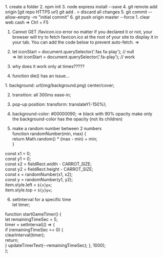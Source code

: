 <start>
1. create a folder
2. npm init
3. node express install --save
4. git remote add origin [git repo HTTPS url]
   git add . > discard all changes
5. git commit --allow-empty -m "initial commit"
6. git push origin master --force

<issue>
1. clear web cash  
   => Ctrl + F5

1. Cannot GET /favicon.ico error
   no matter if you declared it or not, your browser will try to fetch favicon.ico at the root of your site to display it in your tab. You can add the code below to prevent auto-fetch.
   => <link rel="shortcut icon" href="#">

2. let iconStart = document.querySelector('.fas fa-play'); // null  
   => let iconStart = document.querySelector('.fa-play'); // work

3. why does it work only at times?????

4. function die() has an issue...

<what I have learned from this project>
1. background: url(img/background.png) center/cover;

2. transition: all 300ms ease-in;

3. pop-up position: transform: translateY(-150%);

4. background-color: #00000090; => black with 90% opacity
   make only the background-color has the opacity (not its children)

5. make a random number between 2 numbers  
   function randomNumber(min, max) {  
    return Math.random() \* (max - min) + min;  
   }

const x1 = 0;  
const y1 = 0;  
const x2 = fieldRect.width - CARROT_SIZE;  
const y2 = fieldRect.height - CARROT_SIZE;  
const x = randomNumber(x1, x2);  
const y = randomNumber(y1, y2);  
item.style.left = `${x}px`;  
item.style.top = `${y}px`;

6. setInterval for a specific time  
   let timer;

function startGameTimer() {  
 let remainingTimeSec = 5;  
 timer = setInterval(() => {  
 if (remainingTimeSec <= 0) {  
 clearInterval(timer);  
 return;  
 }
updateTimerText(--remainingTimeSec);
}, 1000);  
};
